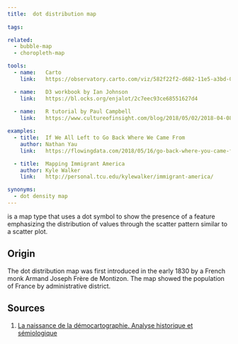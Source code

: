 ```yaml
---
title:  dot distribution map
  
tags:

related:
  - bubble-map
  - choropleth-map

tools:
  - name:   Carto
    link:   https://observatory.carto.com/viz/582f22f2-d682-11e5-a3bd-0ecfd53eb7d3/public_map

  - name:   D3 workbook by Ian Johnson
    link:   https://bl.ocks.org/enjalot/2c7eec93ce68551627d4
    
  - name:   R tutorial by Paul Campbell
    link:   https://www.cultureofinsight.com/blog/2018/05/02/2018-04-08-multivariate-dot-density-maps-in-r-with-sf-ggplot2

examples:
  - title:  If We All Left to Go Back Where We Came From
    author: Nathan Yau
    link:   https://flowingdata.com/2018/05/16/go-back-where-you-came-from/

  - title:  Mapping Immigrant America
    author: Kyle Walker
    link:   http://personal.tcu.edu/kylewalker/immigrant-america/

synonyms:
  - dot density map
---
```

is a map type that uses a dot symbol to show the presence of a feature emphasizing the distribution of values through the scatter pattern similar to a scatter plot.

<!--more-->

## Origin

The dot distribution map was first introduced in the early 1830 by a French monk Armand Joseph Frère de Montizon. The map showed the population of France by administrative district.

## Sources 

1. [La naissance de la démocartographie. Analyse historique et sémiologique](http://www.persee.fr/doc/espos_0755-7809_1984_num_2_2_956)
